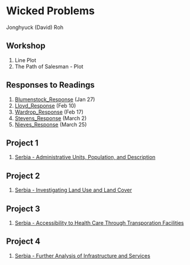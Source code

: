 # Wicked Problems

Jonghyuck (David) Roh 

## Workshop 

1. Line Plot
2. The Path of Salesman - Plot

## Responses to Readings 

1. [Blumenstock_Response](https://jroh01.github.io/WickedProblems/blumenstock) (Jan 27)
2. [Lloyd_Response](https://jroh01.github.io/WickedProblems/LloydResponse) (Feb 10)
3. [Wardrop_Response](https://jroh01.github.io/WickedProblems/WardropResponse) (Feb 17)
4. [Stevens_Response](https://jroh01.github.io/WickedProblems/stevens) (March 2)
5. [Nieves_Response](https://jroh01.github.io/WickedProblems/NievesResponse) (March 25)

## Project 1 

1. [Serbia - Administrative Units, Population, and Description](https://jroh01.github.io/WickedProblems/project1) 

## Project 2 

1. [Serbia - Investigating Land Use and Land Cover](https://jroh01.github.io/WickedProblems/project2)

## Project 3 

1. [Serbia - Accessibility to Health Care Through Transporation Facilities](https://jroh01.github.io/WickedProblems/project3)

## Project 4 

1. [Serbia - Further Analysis of Infrastructure and Services](https://jroh01.github.io/WickedProblems/project4)
